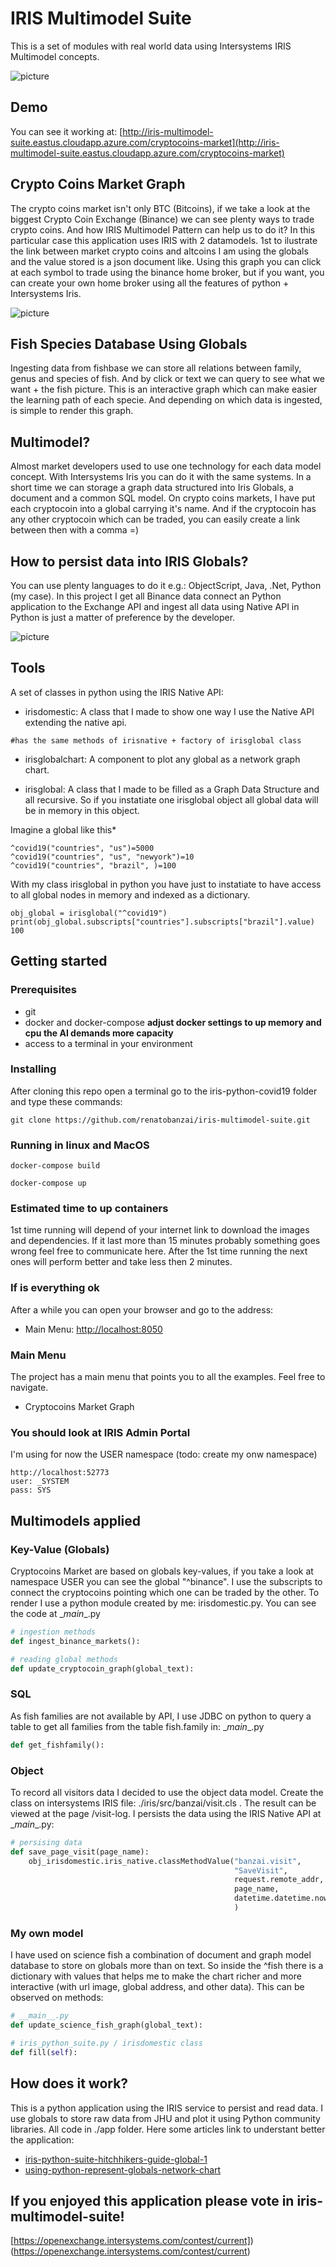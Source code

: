 # IRIS Multimodel Suite
This is a set of modules with real world data using Intersystems IRIS Multimodel concepts.

![picture](https://raw.githubusercontent.com/renatobanzai/iris-multimodel-suite/master/img/mkt_coins_graph2.gif)

## Demo
You can see it working at:
[http://iris-multimodel-suite.eastus.cloudapp.azure.com/cryptocoins-market](http://iris-multimodel-suite.eastus.cloudapp.azure.com/cryptocoins-market)

## Crypto Coins Market Graph
The crypto coins market isn't only BTC (Bitcoins), if we take a look at the biggest Crypto Coin Exchange (Binance) we can
 see plenty ways to trade crypto coins. And how IRIS Multimodel Pattern can help us to do it? In this particular case this application
  uses IRIS with 2 datamodels. 1st to ilustrate the link between market crypto coins and altcoins I am using the globals and the value
  stored is a json document like. Using this graph you can click at each symbol to trade using the binance home broker, but
  if you want, you can create your own home broker using all the features of python + Intersystems Iris.

![picture](https://raw.githubusercontent.com/renatobanzai/iris-multimodel-suite/master/img/fish_science.gif)

## Fish Species Database Using Globals
Ingesting data from fishbase we can store all relations between family, genus and species of fish. And by click or text we
can query to see what we want + the fish picture. This is an interactive graph which can make easier the learning path of each specie.
And depending on which data is ingested, is simple to render this graph.

## Multimodel?
Almost market developers used to use one technology for each data model concept. With Intersystems Iris you can do it with
the same systems. In a short time we can storage a graph data structured into Iris Globals, a document and a common SQL model.
On crypto coins markets, I have put each cryptocoin into a global carrying it's name. And if the cryptocoin has any other
cryptocoin which can be traded, you can easily create a link between then with a comma =)

## How to persist data into IRIS Globals?
You can use plenty languages to do it e.g.: ObjectScript, Java, .Net, Python (my case). In this project I get all Binance data
connect an Python application to the Exchange API and ingest all data using Native API in Python is just a matter of preference
by the developer.

![picture](https://raw.githubusercontent.com/renatobanzai/iris-python-covid19/master/img/global_chart.gif)

## Tools

A set of classes in python using the IRIS Native API: 

- irisdomestic: A class that I made to show one way I use the Native API extending the native api.  

```
#has the same methods of irisnative + factory of irisglobal class
```

- irisglobalchart: A component to plot any global as a network graph chart.

- irisglobal: A class that I made to be filled as a Graph Data Structure and all recursive. So if you instatiate one irisglobal
object all global data will be in memory in this object.

Imagine a global like this*

```
^covid19("countries", "us")=5000
^covid19("countries", "us", "newyork")=10
^covid19("countries", "brazil", )=100
```

With my class irisglobal in python you have just to instatiate 
to have access to all global nodes in memory and indexed as a dictionary. 

```
obj_global = irisglobal("^covid19")
print(obj_global.subscripts["countries"].subscripts["brazil"].value)
100
```

## Getting started

### Prerequisites
* git
* docker and docker-compose **adjust docker settings to up memory and cpu the AI demands more capacity**
* access to a terminal in your environment

### Installing
After cloning this repo open a terminal go to the iris-python-covid19 folder and type these commands:

```
git clone https://github.com/renatobanzai/iris-multimodel-suite.git
```

### Running in linux and MacOS
```
docker-compose build

docker-compose up
```

### Estimated time to up containers
1st time running will depend of your internet link to download the images and dependencies. 
If it last more than 15 minutes probably something goes wrong feel free to communicate here.
After the 1st time running the next ones will perform better and take less then 2 minutes.


### If is everything ok
After a while you can open your browser and go to the address:

- Main Menu: [http://localhost:8050](http://localhost:8050)

### Main Menu
The project has a main menu that points you to all the examples. Feel free to navigate.  

- Cryptocoins Market Graph


### You should look at IRIS Admin Portal

I'm using for now the USER namespace (todo: create my onw namespace)

```
http://localhost:52773
user: _SYSTEM
pass: SYS
```

## Multimodels applied

### Key-Value (Globals)
Cryptocoins Market are based on globals key-values, if you take a look at namespace USER you can see the global "^binance".
I use the subscripts to connect the cryptocoins pointing which one can be traded by the other. To render I use a python module
created by me: irisdomestic.py. You can see the code at \__main__.py

```python
# ingestion methods
def ingest_binance_markets():

# reading global methods
def update_cryptocoin_graph(global_text):
```

### SQL
As fish families are not available by API, I use JDBC on python to query a table to get all families from the table fish.family
in: \__main__.py

```python
def get_fishfamily():
```

### Object
To record all visitors data I decided to use the object data model. Create the class on intersystems IRIS file:
./iris/src/banzai/visit.cls . The result can be viewed at the page /visit-log. I persists the data using the IRIS Native API at \__main__.py:

```python
# persising data
def save_page_visit(page_name):
    obj_irisdomestic.iris_native.classMethodValue("banzai.visit",
                                                  "SaveVisit",
                                                  request.remote_addr,
                                                  page_name,
                                                  datetime.datetime.now().timestamp()
                                                  )
```

### My own model
I have used on science fish a combination of document and graph model database to store on globals more than on text.
So inside the ^fish there is a dictionary with values that helps me to make the chart richer and more interactive (with url image, global address,
 and other data). This can be observed on methods:

```python
# __main__.py
def update_science_fish_graph(global_text):

# iris_python_suite.py / irisdomestic class
def fill(self):
```

## How does it work?
This is a python application using the IRIS service to persist and read data. I use globals to store raw data from JHU and plot it using Python community libraries. All code in ./app folder.
Here some articles link to understant better the application: 
- [iris-python-suite-hitchhikers-guide-global-1](https://community.intersystems.com/post/iris-python-suite-hitchhikers-guide-global-1)
- [using-python-represent-globals-network-chart](https://community.intersystems.com/post/using-python-represent-globals-network-chart)


## If you enjoyed this application please vote in iris-multimodel-suite!
[https://openexchange.intersystems.com/contest/current])(https://openexchange.intersystems.com/contest/current)